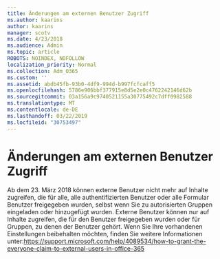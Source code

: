 ```yaml
---
title: Änderungen am externen Benutzer Zugriff
ms.author: kaarins
author: kaarins
manager: scotv
ms.date: 4/23/2018
ms.audience: Admin
ms.topic: article
ROBOTS: NOINDEX, NOFOLLOW
localization_priority: Normal
ms.collection: Adm_O365
ms.custom: ''
ms.assetid: abdb45fb-93b0-4df9-994d-b997fcfcaff5
ms.openlocfilehash: 5786e906bbf377915e8d5e2e0c4762242146d62b
ms.sourcegitcommit: 03a156a9c9740521155a30775492c7dff0982588
ms.translationtype: MT
ms.contentlocale: de-DE
ms.lasthandoff: 03/22/2019
ms.locfileid: "30753497"
---
```

# <a name="changes-to-external-user-access"></a>Änderungen am externen Benutzer Zugriff

Ab dem 23. März 2018 können externe Benutzer nicht mehr auf Inhalte zugreifen, die für alle, alle authentifizierten Benutzer oder alle Formular Benutzer freigegeben wurden, selbst wenn Sie zu autorisierten Gruppen eingeladen oder hinzugefügt wurden. Externe Benutzer können nur auf Inhalte zugreifen, die für den Benutzer freigegeben wurden oder für Gruppen, zu denen der Benutzer gehört. Wenn Sie Ihre vorhandenen Einstellungen beibehalten möchten, finden Sie weitere Informationen unter:https://support.microsoft.com/help/4089534/how-to-grant-the-everyone-claim-to-external-users-in-office-365
  

